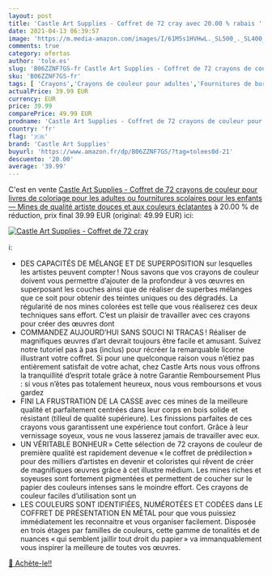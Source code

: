 ```yaml
---
layout: post
title: 'Castle Art Supplies - Coffret de 72 cray avec 20.00 % rabais '
date: 2021-04-13 06:39:57
image: 'https://m.media-amazon.com/images/I/61M5s1HVHwL._SL500_._SL400_.jpg'
comments: true
category: ofertas
author: 'tole.es'
slug: 'B06ZZNF7GS-fr Castle Art Supplies - Coffret de 72 crayons de couleur...'
sku: 'B06ZZNF7GS-fr'
tags: [ 'Crayons','Crayons de couleur pour adultes','Fournitures de bureau','castle art supplies','Écriture', ]
actualPrice: 39.99 EUR
currency: EUR
price: 39.99
comparePrice: 49.99 EUR
prodname: 'Castle Art Supplies - Coffret de 72 crayons de couleur pour livres de coloriage pour les adultes ou fournitures scolaires pour les enfants — Mines de qualité artiste douces et aux couleurs éclatantes'
country: 'fr'
flag: '🇫🇷'
brand: 'Castle Art Supplies'
buyurl: 'https://www.amazon.fr/dp/B06ZZNF7GS/?tag=tolees0d-21'
descuento: '20.00'
average: '39.99'
---
```


C'est en vente [Castle Art Supplies - Coffret de 72 crayons de couleur pour livres de coloriage pour les adultes ou fournitures scolaires pour les enfants — Mines de qualité artiste douces et aux couleurs éclatantes](https://www.amazon.fr/dp/B06ZZNF7GS/?tag=tolees0d-21)  à  20.00 % de réduction, prix final  39.99 EUR (original: 49.99 EUR) ici:

[![Castle Art Supplies - Coffret de 72 cray](https://m.media-amazon.com/images/I/61M5s1HVHwL._SL500_._SL400_.jpg)](https://www.amazon.fr/dp/B06ZZNF7GS/?tag=tolees0d-21)

ℹ️:

- DES CAPACITÉS DE MÉLANGE ET DE SUPERPOSITION sur lesquelles les artistes peuvent compter ! Nous savons que vos crayons de couleur doivent vous permettre d’ajouter de la profondeur à vos œuvres en superposant les couches ainsi que de réaliser de superbes mélanges que ce soit pour obtenir des teintes uniques ou des dégradés. La régularité de nos mines colorées est telle que vous réaliserez ces deux techniques sans effort. C’est un plaisir de travailler avec ces crayons pour créer des œuvres dont
- COMMANDEZ AUJOURD’HUI SANS SOUCI NI TRACAS ! Réaliser de magnifiques œuvres d’art devrait toujours être facile et amusant. Suivez notre tutoriel pas à pas (inclus) pour récréer la remarquable licorne illustrant votre coffret. Si pour une quelconque raison vous n’étiez pas entièrement satisfait de votre achat, chez Castle Arts nous vous offrons la tranquillité d’esprit totale grâce à notre Garantie Remboursement Plus : si vous n’êtes pas totalement heureux, nous vous remboursons et vous gardez
- FINI LA FRUSTRATION DE LA CASSE avec ces mines de la meilleure qualité et parfaitement centrées dans leur corps en bois solide et résistant (tilleul de qualité supérieure). Les finissions parfaites de ces crayons vous garantissent une expérience tout confort. Grâce à leur vernissage soyeux, vous ne vous lasserez jamais de travailler avec eux.
- UN VÉRITABLE BONHEUR » Cette sélection de 72 crayons de couleur de première qualité est rapidement devenue « le coffret de prédilection » pour des milliers d’artistes en devenir et coloristes qui rêvent de créer de magnifiques œuvres grâce à cet illustre médium. Les mines riches et soyeuses sont fortement pigmentées et permettent de coucher sur le papier des couleurs intenses sans le moindre effort. Ces crayons de couleur faciles d’utilisation sont un
- LES COULEURS SONT IDENTIFIÉES, NUMÉROTÉES ET CODÉES dans LE COFFRET DE PRÉSENTATION EN MÉTAL pour que vous puissiez immédiatement les reconnaitre et vous organiser facilement. Disposée en trois étages par familles de couleurs, cette gamme de tonalités et de nuances « qui semblent jaillir tout droit du papier » va immanquablement vous inspirer la meilleure de toutes vos œuvres.

[🛒 Achète-le!!](https://www.amazon.fr/dp/B06ZZNF7GS/?tag=tolees0d-21)
